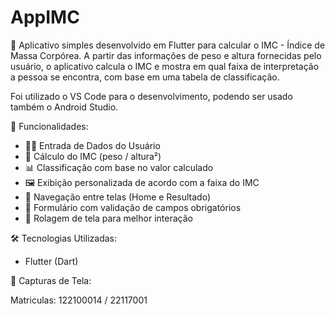 # AppIMC

🧮 Aplicativo simples desenvolvido em Flutter para calcular o IMC - Índice de Massa Corpórea. A partir das informações de peso e altura fornecidas pelo usuário, o aplicativo calcula o IMC e mostra em qual faixa de interpretação a pessoa se encontra, com base em uma tabela de classificação.

Foi utilizado o VS Code para o desenvolvimento, podendo ser usado também o Android Studio.

🚀 Funcionalidades:

- 🧑‍💼 Entrada de Dados do Usuário
- 📏 Cálculo do IMC (peso / altura²)
- 📊 Classificação com base no valor calculado
- 🖼️ Exibição personalizada de acordo com a faixa do IMC
- 📱 Navegação entre telas (Home e Resultado)
- 🧰 Formulário com validação de campos obrigatórios
- 🧩 Rolagem de tela para melhor interação

🛠️ Tecnologias Utilizadas:

- Flutter (Dart)

📸 Capturas de Tela:


Matriculas: 122100014 / 22117001
